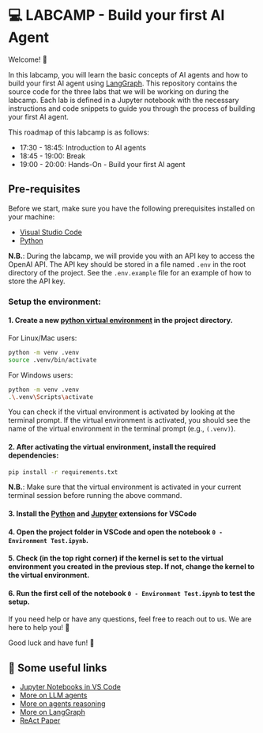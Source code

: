 # 💻 LABCAMP - Build your first AI Agent

Welcome! 🚀

In this labcamp, you will learn the basic concepts of AI agents and how to build your first AI agent using [LangGraph](https://www.langchain.com/langgraph).
This repository contains the source code for the three labs that we will be working on during the labcamp. Each lab is defined in a Jupyter notebook with the necessary instructions and code snippets to guide you through the process of building your first AI agent.

This roadmap of this labcamp is as follows:

- 17:30 - 18:45: Introduction to AI agents
- 18:45 - 19:00: Break
- 19:00 - 20:00: Hands-On - Build your first AI agent

## Pre-requisites

Before we start, make sure you have the following prerequisites installed on your machine:

- [Visual Studio Code](https://code.visualstudio.com/)
- [Python](https://www.python.org/downloads/)

**N.B.**: During the labcamp, we will provide you with an API key to access the OpenAI API. The API key should be stored in a file named `.env` in the root directory of the project. See the `.env.example` file for an example of how to store the API key.

### Setup the environment:

#### 1. Create a new [python virtual environment](https://docs.python.org/3/tutorial/venv.html) in the project directory.

For Linux/Mac users:

```bash
python -m venv .venv
source .venv/bin/activate
```

For Windows users:

```bash
python -m venv .venv
.\.venv\Scripts\activate
```

You can check if the virtual environment is activated by looking at the terminal prompt. If the virtual environment is activated, you should see the name of the virtual environment in the terminal prompt (e.g., `(.venv)`).

#### 2. After activating the virtual environment, install the required dependencies:

```bash
pip install -r requirements.txt
```

**N.B.**: Make sure that the virtual environment is activated in your current terminal session before running the above command.

#### 3. Install the [Python](https://marketplace.visualstudio.com/items?itemName=ms-python.python) and [Jupyter](https://marketplace.visualstudio.com/items?itemName=ms-toolsai.jupyter) extensions for VSCode

#### 4. Open the project folder in VSCode and open the notebook `0 - Environment Test.ipynb`.

#### 5. Check (in the top right corner) if the kernel is set to the virtual environment you created in the previous step. If not, change the kernel to the virtual environment.

#### 6. Run the first cell of the notebook `0 - Environment Test.ipynb` to test the setup.

If you need help or have any questions, feel free to reach out to us. We are here to help you! 🤗

Good luck and have fun! 🎉

## 🔗 Some useful links

- [Jupyter Notebooks in VS Code](https://code.visualstudio.com/docs/datascience/jupyter-notebooks#_create-or-open-a-jupyter-notebook)
- [More on LLM agents](https://www.promptingguide.ai/it/research/llm-agents)
- [More on agents reasoning](https://www.promptingguide.ai/it/techniques/react)
- [More on LangGraph](https://www.langchain.com/langgraph)
- [ReAct Paper](https://arxiv.org/abs/2210.03629)